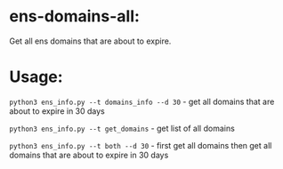 # ens-domains-all:
Get all ens domains that are about to expire.

# Usage:

`python3 ens_info.py --t domains_info --d 30` - get all domains that are about to expire in 30 days

`python3 ens_info.py --t get_domains` - get list of all domains

`python3 ens_info.py --t both --d 30` - first get all domains then get all domains that are about to expire in 30 days
